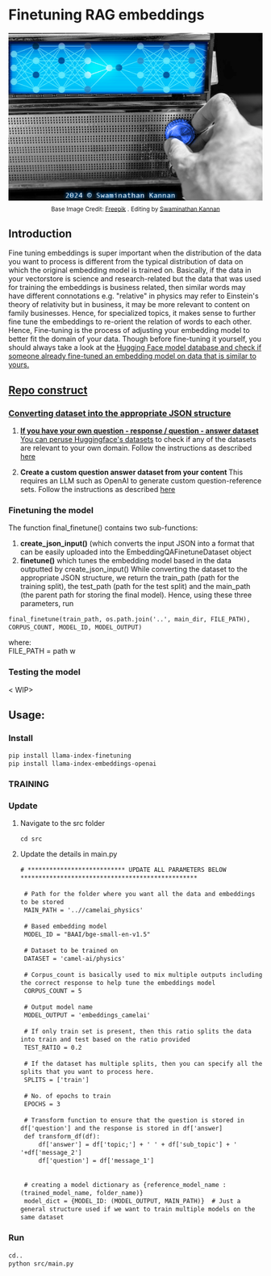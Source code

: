 # Finetuning RAG embeddings

<p align="center">
<img src = "https://github.com/SwamiKannan/Finetuning-RAG-Embeddings/blob/main/images/cover.png"><br>
<sub> Base Image Credit: <a href="https://www.freepik.com/premium-photo/tuning-radio-radio-station_16035333.htm">Freepik</a> . Editing by <a href="https://github.com/SwamiKannan">Swaminathan Kannan</a></sub>
</p>

## Introduction
Fine tuning embeddings is super important when the distribution of the data you want to process is different from the typical distribution of data on which the original embedding model is trained on. Basically, if the data in your vectorstore is science and research-related but the data that was used for training the embeddings is business related, then similar words may have different connotations e.g. "relative" in physics may refer to Einstein's theory of relativity but in business, it may be more relevant to content on family businesses. Hence, for specialized topics, it makes sense to further fine tune the embeddings to re-orient the relation of words to each other.
Hence, Fine-tuning is the process of adjusting your embedding model to better fit the domain of your data. Though before fine-tuning it yourself, you should always take a look at the <a href="https://huggingface.co/models"> Hugging Face model database and check if someone already fine-tuned an embedding model on data that is similar to yours.

## Repo construct
### Converting dataset into the appropriate JSON structure
1. <b> If you have your own question - response / question - answer dataset</b>
    You can peruse <a href="https://huggingface.co/docs/datasets/index">Huggingface's datasets</a> to check if any of the datasets are relevant to your own domain.
    Follow the instructions as described <a href="https://github.com/SwamiKannan/Creating-Llamaindex-EmbeddingQAFinetuneDataset-compatible-files/blob/main/README.md"> here </a>

2. <b> Create a custom question answer dataset from your content </b>
    This requires an LLM such as OpenAI to generate custom question-reference sets.
   Follow the instructions as described <a href="https://docs.llamaindex.ai/en/latest/examples/finetuning/embeddings/finetune_embedding.html#generate-corpus">here</a>
   
### Finetuning the model
The function final_finetune() contains two sub-functions:
1. **create_json_input()** (which converts the input JSON into a format that can be easily uploaded into the EmbeddingQAFinetuneDataset object
2. **finetune()** which tunes the embedding model based in the data outputted by create_json_input()
While converting the dataset to the appropriate JSON structure, we return the train_path (path for the training split), the test_path (path for the test split) and the main_path (the parent path for storing the final model). Hence, using these three parameters, run 
```
final_finetune(train_path, os.path.join('..', main_dir, FILE_PATH), CORPUS_COUNT, MODEL_ID, MODEL_OUTPUT)
```
where: <br>
FILE_PATH = path w

### Testing the model
< WIP>
<br />

## Usage:
### Install
```
pip install llama-index-finetuning
pip install llama-index-embeddings-openai
```
### TRAINING
### Update
1. Navigate to the src folder
    ```
    cd src
    ```
2. Update the details in main.py
   ```
   # *************************** UPDATE ALL PARAMETERS BELOW *************************************************

    # Path for the folder where you want all the data and embeddings to be stored
    MAIN_PATH = '..//camelai_physics' 

    # Based embedding model
    MODEL_ID = "BAAI/bge-small-en-v1.5"

    # Dataset to be trained on
    DATASET = 'camel-ai/physics'

    # Corpus_count is basically used to mix multiple outputs including the correct response to help tune the embeddings model
    CORPUS_COUNT = 5

    # Output model name
    MODEL_OUTPUT = 'embeddings_camelai'

    # If only train set is present, then this ratio splits the data into train and test based on the ratio provided
    TEST_RATIO = 0.2

    # If the dataset has multiple splits, then you can specify all the splits that you want to process here.
    SPLITS = ['train']

    # No. of epochs to train
    EPOCHS = 3

    # Transform function to ensure that the question is stored in df['question'] and the response is stored in df['answer]
    def transform_df(df):
        df['answer'] = df['topic;'] + ' ' + df['sub_topic'] + ' '+df['message_2']
        df['question'] = df['message_1']


    # creating a model dictionary as {reference_model_name : (trained_model_name, folder_name)}
    model_dict = {MODEL_ID: (MODEL_OUTPUT, MAIN_PATH)}  # Just a general structure used if we want to train multiple models on the same dataset

### Run
```
cd..
python src/main.py 
```
